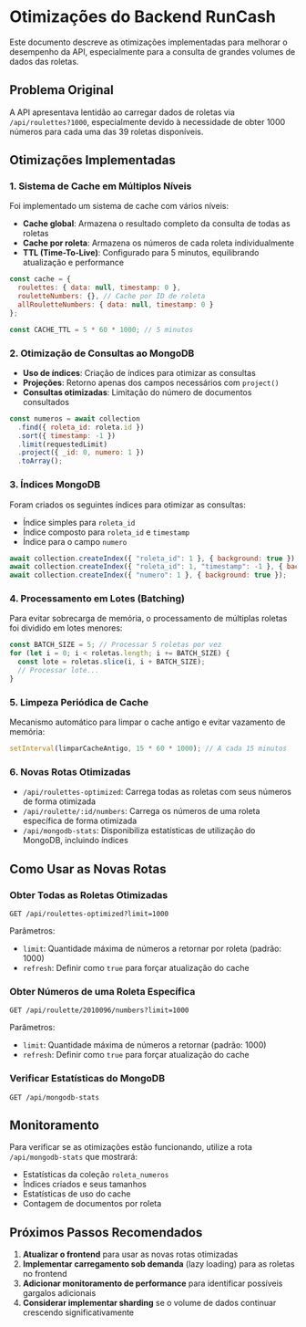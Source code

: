 # Otimizações do Backend RunCash

Este documento descreve as otimizações implementadas para melhorar o desempenho da API, especialmente para a consulta de grandes volumes de dados das roletas.

## Problema Original

A API apresentava lentidão ao carregar dados de roletas via `/api/roulettes?1000`, especialmente devido à necessidade de obter 1000 números para cada uma das 39 roletas disponíveis.

## Otimizações Implementadas

### 1. Sistema de Cache em Múltiplos Níveis

Foi implementado um sistema de cache com vários níveis:

- **Cache global**: Armazena o resultado completo da consulta de todas as roletas
- **Cache por roleta**: Armazena os números de cada roleta individualmente
- **TTL (Time-To-Live)**: Configurado para 5 minutos, equilibrando atualização e performance

```javascript
const cache = {
  roulettes: { data: null, timestamp: 0 },
  rouletteNumbers: {}, // Cache por ID de roleta
  allRouletteNumbers: { data: null, timestamp: 0 }
};

const CACHE_TTL = 5 * 60 * 1000; // 5 minutos
```

### 2. Otimização de Consultas ao MongoDB

- **Uso de índices**: Criação de índices para otimizar as consultas
- **Projeções**: Retorno apenas dos campos necessários com `project()`
- **Consultas otimizadas**: Limitação do número de documentos consultados

```javascript
const numeros = await collection
  .find({ roleta_id: roleta.id })
  .sort({ timestamp: -1 })
  .limit(requestedLimit)
  .project({ _id: 0, numero: 1 })
  .toArray();
```

### 3. Índices MongoDB

Foram criados os seguintes índices para otimizar as consultas:

- Índice simples para `roleta_id`
- Índice composto para `roleta_id` e `timestamp`
- Índice para o campo `numero`

```javascript
await collection.createIndex({ "roleta_id": 1 }, { background: true });
await collection.createIndex({ "roleta_id": 1, "timestamp": -1 }, { background: true });
await collection.createIndex({ "numero": 1 }, { background: true });
```

### 4. Processamento em Lotes (Batching)

Para evitar sobrecarga de memória, o processamento de múltiplas roletas foi dividido em lotes menores:

```javascript
const BATCH_SIZE = 5; // Processar 5 roletas por vez
for (let i = 0; i < roletas.length; i += BATCH_SIZE) {
  const lote = roletas.slice(i, i + BATCH_SIZE);
  // Processar lote...
}
```

### 5. Limpeza Periódica de Cache

Mecanismo automático para limpar o cache antigo e evitar vazamento de memória:

```javascript
setInterval(limparCacheAntigo, 15 * 60 * 1000); // A cada 15 minutos
```

### 6. Novas Rotas Otimizadas

- `/api/roulettes-optimized`: Carrega todas as roletas com seus números de forma otimizada
- `/api/roulette/:id/numbers`: Carrega os números de uma roleta específica de forma otimizada
- `/api/mongodb-stats`: Disponibiliza estatísticas de utilização do MongoDB, incluindo índices

## Como Usar as Novas Rotas

### Obter Todas as Roletas Otimizadas

```
GET /api/roulettes-optimized?limit=1000
```

Parâmetros:
- `limit`: Quantidade máxima de números a retornar por roleta (padrão: 1000)
- `refresh`: Definir como `true` para forçar atualização do cache

### Obter Números de uma Roleta Específica

```
GET /api/roulette/2010096/numbers?limit=1000
```

Parâmetros:
- `limit`: Quantidade máxima de números a retornar (padrão: 1000)
- `refresh`: Definir como `true` para forçar atualização do cache

### Verificar Estatísticas do MongoDB

```
GET /api/mongodb-stats
```

## Monitoramento

Para verificar se as otimizações estão funcionando, utilize a rota `/api/mongodb-stats` que mostrará:

- Estatísticas da coleção `roleta_numeros`
- Índices criados e seus tamanhos
- Estatísticas de uso do cache
- Contagem de documentos por roleta

## Próximos Passos Recomendados

1. **Atualizar o frontend** para usar as novas rotas otimizadas
2. **Implementar carregamento sob demanda** (lazy loading) para as roletas no frontend
3. **Adicionar monitoramento de performance** para identificar possíveis gargalos adicionais
4. **Considerar implementar sharding** se o volume de dados continuar crescendo significativamente 